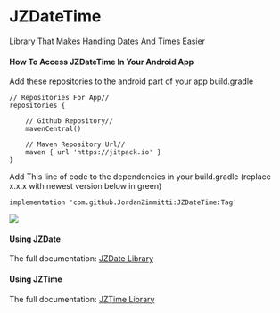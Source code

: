 # JZDateTime
Library That Makes Handling Dates And Times Easier

#### How To Access JZDateTime In Your Android App

Add these repositories to the android part of your app build.gradle

    // Repositories For App//
    repositories {

        // Github Repository//
        mavenCentral()

        // Maven Repository Url//
        maven { url 'https://jitpack.io' }
    }
    
Add This line of code to the dependencies in your build.gradle (replace x.x.x with newest version below in green)

    implementation 'com.github.JordanZimmitti:JZDateTime:Tag'
[![](https://jitpack.io/v/JordanZimmitti/JZDateTime.svg)](https://jitpack.io/#JordanZimmitti/JZDateTime)


#### Using JZDate

The full documentation: 
[JZDate Library](https://github.com/JordanZimmitti/JZDateTime/blob/master/JZDate.md)

#### Using JZTime

The full documentation:
[JZTime Library](https://github.com/JordanZimmitti/JZDateTime/blob/master/JZTime.md)
